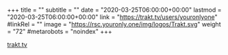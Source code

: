 +++
title = ""
subtitle = ""
date = "2020-03-25T06:00:00+00:00"
lastmod = "2020-03-25T06:00:00+00:00"
link = "https://trakt.tv/users/youronlyone"
#linkRel = ""
image = "https://rsc.youronly.one/img/logos/Trakt.svg"
weight = "72"
#metarobots = "noindex"
+++

[trakt.tv](https://trakt.tv/users/youronlyone "trakt.tv")
